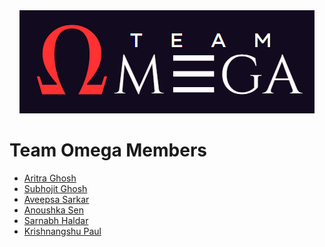 <div align="center">
  <img src="omega-logo.png">
</div>

# Team Omega Members

- [Aritra Ghosh](https://github.com/TheCleverIdiott)
- [Subhojit Ghosh](https://github.com/Subhojit666)
- [Aveepsa Sarkar](https://github.com/LostCatinLostCity)
- [Anoushka Sen](https://github.com/senanoushka)
- [Sarnabh Haldar](https://github.com/CODERdotEXE)
- [Krishnangshu Paul](https://github.com/krish-paul)

